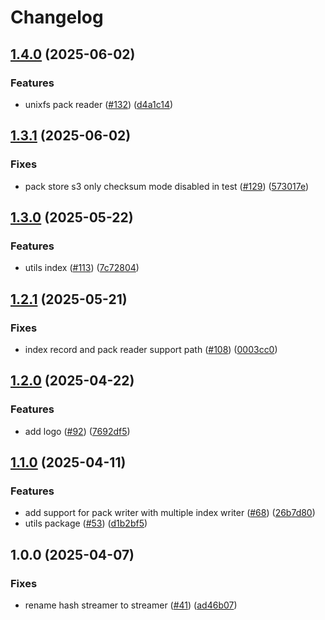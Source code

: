 # Changelog

## [1.4.0](https://github.com/vasco-santos/hash-stream/compare/streamer-v1.3.1...streamer-v1.4.0) (2025-06-02)


### Features

* unixfs pack reader ([#132](https://github.com/vasco-santos/hash-stream/issues/132)) ([d4a1c14](https://github.com/vasco-santos/hash-stream/commit/d4a1c14edeb023e088862c55e195307ed429f4a8))

## [1.3.1](https://github.com/vasco-santos/hash-stream/compare/streamer-v1.3.0...streamer-v1.3.1) (2025-06-02)


### Fixes

* pack store s3 only checksum mode disabled in test ([#129](https://github.com/vasco-santos/hash-stream/issues/129)) ([573017e](https://github.com/vasco-santos/hash-stream/commit/573017e70242c01d61afd2b24c1906d33aa57451))

## [1.3.0](https://github.com/vasco-santos/hash-stream/compare/streamer-v1.2.1...streamer-v1.3.0) (2025-05-22)


### Features

* utils index ([#113](https://github.com/vasco-santos/hash-stream/issues/113)) ([7c72804](https://github.com/vasco-santos/hash-stream/commit/7c7280490f26f01a5413c3c784bcbea6e5f87252))

## [1.2.1](https://github.com/vasco-santos/hash-stream/compare/streamer-v1.2.0...streamer-v1.2.1) (2025-05-21)


### Fixes

* index record and pack reader support path ([#108](https://github.com/vasco-santos/hash-stream/issues/108)) ([0003cc0](https://github.com/vasco-santos/hash-stream/commit/0003cc094f86fdda90043c0a2519b8860854af06))

## [1.2.0](https://github.com/vasco-santos/hash-stream/compare/streamer-v1.1.0...streamer-v1.2.0) (2025-04-22)


### Features

* add logo ([#92](https://github.com/vasco-santos/hash-stream/issues/92)) ([7692df5](https://github.com/vasco-santos/hash-stream/commit/7692df523d8b1814e92c60d94bf31bd811a33876))

## [1.1.0](https://github.com/vasco-santos/hash-stream/compare/streamer-v1.0.0...streamer-v1.1.0) (2025-04-11)


### Features

* add support for pack writer with multiple index writer ([#68](https://github.com/vasco-santos/hash-stream/issues/68)) ([26b7d80](https://github.com/vasco-santos/hash-stream/commit/26b7d80d64d3f6402096c191ed486d1b7431c892))
* utils package ([#53](https://github.com/vasco-santos/hash-stream/issues/53)) ([d1b2bf5](https://github.com/vasco-santos/hash-stream/commit/d1b2bf5702ce394dca4e6f3812712d556621fd4f))

## 1.0.0 (2025-04-07)


### Fixes

* rename hash streamer to streamer ([#41](https://github.com/vasco-santos/hash-stream/issues/41)) ([ad46b07](https://github.com/vasco-santos/hash-stream/commit/ad46b070095edbe8c3b3bcfe12a68fba99a1a24b))
